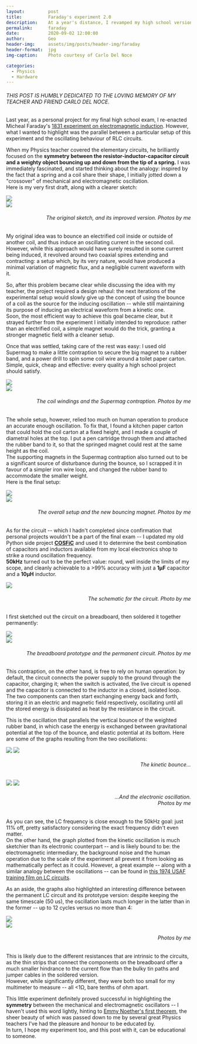 ```yaml
---
layout:         post
title:          Faraday's experiment 2.0
description:    At a year's distance, I revamped my high school version of Faraday's induction experiment
permalink:      faraday
date:           2020-09-02 12:00:00
author:         Geo
header-img:     assets/img/posts/header-img/faraday
header-format:  jpg
img-caption:    Photo courtesy of Carlo Del Noce

categories:
  - Physics
  - Hardware
---
```


###### THIS POST IS HUMBLY DEDICATED TO THE LOVING MEMORY OF MY TEACHER AND FRIEND CARLO DEL NOCE.

Last year, as a personal project for my final high school exam, I re-enacted Micheal Faraday's [1831 experiment on electromagnetic induction](https://micro.magnet.fsu.edu/electromag/java/faraday2/index.html).
However, what I wanted to highlight was the parallel between a particular setup of this experiment and the oscillating behaviour of RLC circuits.

When my Physics teacher covered the elementary circuits, he brilliantly focused on the **symmetry between the resistor-inductor-capacitor circuit and a weighty object bouncing up and down from the tip of a spring.**
I was immediately fascinated, and started thinking about the analogy: inspired by the fact that a spring and a coil share their shape, I initially jotted down a "crossover" of mechanical and electromagnetic oscillation.   
Here is my very first draft, along with a clearer sketch:

<div class="inner-wrapper">
  <div class="sm-1-col lg-2-col pull-left">
    <img src="assets/img/posts/2020-09-02/1.jpg">
  </div>
  <div class="sm-1-col lg-2-col pull-right">
    <img src="assets/img/posts/2020-09-02/2.jpg">
    <h6 style="text-align: right"><i>The original sketch, and its improved version. Photos by me</i></h6>
  </div>
</div>

My original idea was to bounce an electrified coil inside or outside of another coil, and thus induce an oscillating current in the second coil.
However, while this approach would have surely resulted in some current being induced, it revolved around two coaxial spires extending and contracting: a setup which, by its very nature, would have produced a minimal variation of magnetic flux, and a negligible current waveform with it.

So, after this problem became clear while discussing the idea with my teacher, the project required a design rehaul: the next iterations of the experimental setup would slowly give up the concept of using the bounce of a coil as the source for the inducing oscillation -- while still maintaining its purpose of inducing an electrical waveform from a kinetic one.    
Soon, the most efficient way to achieve this goal became clear, but it strayed further from the experiment I initially intended to reproduce: rather than an electrified coil, a simple magnet would do the trick, granting a stronger magnetic field with a cleaner setup.

Once that was settled, taking care of the rest was easy: I used old Supermag to make a little contraption to secure the big magnet to a rubber band, and a power drill to spin some coil wire around a toilet paper carton.
Simple, quick, cheap and effective: every quality a high school project should satisfy.

<div class="inner-wrapper">
  <div class="sm-1-col lg-2-col pull-left">
    <img src="assets/img/posts/2020-09-02/3.jpg">
  </div>
  <div class="sm-1-col lg-2-col pull-right">
    <img src="assets/img/posts/2020-09-02/4.jpg">
    <h6 style="text-align: right"><i>The coil windings and the Supermag contraption. Photos by me</i></h6>
  </div>
</div>

The whole setup, however, relied too much on human operation to produce an accurate enough oscillation.
To fix that, I found a kitchen paper carton that could hold the coil carton at a fixed height, and I made a couple of diametral holes at the top.
I put a pen cartridge through them and attached the rubber band to it, so that the springed magnet could rest at the same height as the coil.   
The supporting magnets in the Supermag contraption also turned out to be a significant source of disturbance during the bounce, so I scrapped it in favour of a simpler iron wire loop, and changed the rubber band to accommodate the smaller weight.    
Here is the final setup:

<div class="inner-wrapper">
  <div class="sm-1-col lg-2-col pull-left">
    <img src="assets/img/posts/2020-09-02/5.jpg">
  </div>
  <div class="sm-1-col lg-2-col pull-right">
    <img src="assets/img/posts/2020-09-02/6.jpg">
    <h6 style="text-align: right"><i>The overall setup and the new bouncing magnet. Photos by me</i></h6>
  </div>
</div>

<div class="inner-wrapper">
  <div class="sm-1-col lg-2-col pull-left"><p>
    As for the circuit -- which I hadn't completed since confirmation that personal projects wouldn't be a part of the final exam -- I updated my old Python side project <a href="https://github.com/ciakkig/cosfic"><b>COSFiC</b></a> and used it to determine the best combination of capacitors and inductors available from my local electronics shop to strike a round oscillation frequency.
    <br>
    <b>50kHz</b> turned out to be the perfect value: round, well inside the limits of my scope, and cleanly achievable to a >99% accuracy with just a <b>1&micro;F</b> capacitor and a <b>10&micro;H</b> inductor.
  </p></div>
  <div class="sm-1-col lg-2-col pull-right">
    <img src="assets/img/posts/2020-09-02/7.jpg">
    <h6 style="text-align: right"><i>The schematic for the circuit. Photo by me</i></h6>
  </div>
</div>

I first sketched out the circuit on a breadboard, then soldered it together permanently:

<div class="inner-wrapper">
  <div class="sm-1-col lg-2-col pull-left">
    <img src="assets/img/posts/2020-09-02/8.jpg">
  </div>
  <div class="sm-1-col lg-2-col pull-right">
    <img src="assets/img/posts/2020-09-02/9.jpg">
    <h6 style="text-align: right"><i>The breadboard prototype and the permanent circuit. Photos by me</i></h6>
  </div>
</div>

This contraption, on the other hand, is free to rely on human operation: by default, the circuit connects the power supply to the ground through the capacitor, charging it; when the switch is activated, the live circuit is opened and the capacitor is connected to the inductor in a closed, isolated loop.
The two components can then start exchanging energy back and forth, storing it in an electric and magnetic field respectively, oscillating until all the stored energy is dissipated as heat by the resistance in the circuit.

This is the oscillation that parallels the vertical bounce of the weighted rubber band, in which case the energy is exchanged between gravitational potential at the top of the bounce, and elastic potential at its bottom.
Here are some of the graphs resulting from the two oscillations:

<div class="inner-wrapper">
  <div class="sm-1-col lg-2-col pull-left">
    <img src="assets/img/posts/2020-09-02/10.jpg">
    <img src="assets/img/posts/2020-09-02/11.jpg">
    <h6 style="text-align: right"><i>The kinetic bounce...</i></h6>
  </div>
  <div class="sm-1-col lg-2-col pull-right">
    <img src="assets/img/posts/2020-09-02/12.jpg">
    <img src="assets/img/posts/2020-09-02/13.jpg">
    <h6 style="text-align: right"><i>...And the electronic oscillation.<br>Photos by me</i></h6>
  </div>
</div>

As you can see, the LC frequency is close enough to the 50kHz goal: just 11% off, pretty satisfactory considering the exact frequency didn't even matter.    
On the other hand, the graph plotted from the kinetic oscillation is much sketchier than its electronic counterpart -- and is likely bound to be: the electromagnetic intermediary, the background noise and the human operation due to the scale of the experiment all prevent it from looking as mathematically perfect as it could.
However, a great example -- along with a similar analogy between the oscillations -- can be found in [this 1974 USAF training film on LC circuits](https://youtu.be/MeTI2qJVP78?t=47).



As an aside, the graphs also highlighted an interesting difference between the permanent LC circuit and its prototype version: despite keeping the same timescale (50 us), the oscillation lasts much longer in the latter than in the former -- up to 12 cycles versus no more than 4:

<div class="inner-wrapper">
  <div class="sm-1-col lg-2-col pull-left">
    <img src="assets/img/posts/2020-09-02/16.jpg">
  </div>
  <div class="sm-1-col lg-2-col pull-right">
    <img src="assets/img/posts/2020-09-02/17.jpg">
    <h6 style="text-align: right"><i>Photos by me</i></h6>
  </div>
</div>

This is likely due to the different resistances that are intrinsic to the circuits, as the thin strips that connect the components on the breadboard offer a much smaller hindrance to the current flow than the bulky tin paths and jumper cables in the soldered version.   
However, while significantly different, they were both too small for my multimeter to measure -- all <1&Omega;, bare tenths of ohm apart.

This little experiment definitely proved successful in highlighting the **symmetry** between the mechanical and electromagnetic oscillators -- I haven't used this word lightly, hinting to [Emmy Noether's first theorem](https://en.wikipedia.org/wiki/Noether%27s_theorem#Informal_statement_of_the_theorem), the sheer beauty of which was passed down to me by several great Physics teachers I've had the pleasure and honour to be educated by.    
In turn, I hope my experiment too, and this post with it, can be educational to someone.